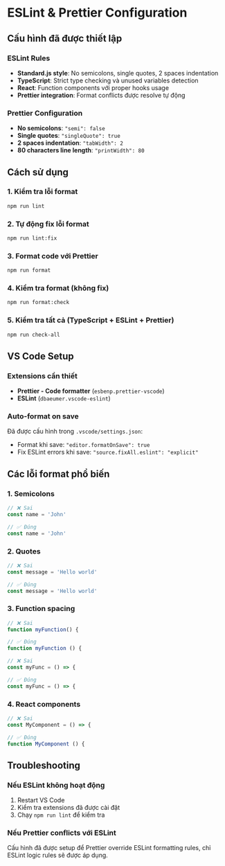 # ESLint & Prettier Configuration

## Cấu hình đã được thiết lập

### ESLint Rules

- **Standard.js style**: No semicolons, single quotes, 2 spaces indentation
- **TypeScript**: Strict type checking và unused variables detection
- **React**: Function components với proper hooks usage
- **Prettier integration**: Format conflicts được resolve tự động

### Prettier Configuration

- **No semicolons**: `"semi": false`
- **Single quotes**: `"singleQuote": true`
- **2 spaces indentation**: `"tabWidth": 2`
- **80 characters line length**: `"printWidth": 80`

## Cách sử dụng

### 1. Kiểm tra lỗi format

```bash
npm run lint
```

### 2. Tự động fix lỗi format

```bash
npm run lint:fix
```

### 3. Format code với Prettier

```bash
npm run format
```

### 4. Kiểm tra format (không fix)

```bash
npm run format:check
```

### 5. Kiểm tra tất cả (TypeScript + ESLint + Prettier)

```bash
npm run check-all
```

## VS Code Setup

### Extensions cần thiết

- **Prettier - Code formatter** (`esbenp.prettier-vscode`)
- **ESLint** (`dbaeumer.vscode-eslint`)

### Auto-format on save

Đã được cấu hình trong `.vscode/settings.json`:

- Format khi save: `"editor.formatOnSave": true`
- Fix ESLint errors khi save: `"source.fixAll.eslint": "explicit"`

## Các lỗi format phổ biến

### 1. Semicolons

```javascript
// ❌ Sai
const name = 'John'

// ✅ Đúng
const name = 'John'
```

### 2. Quotes

```javascript
// ❌ Sai
const message = 'Hello world'

// ✅ Đúng
const message = 'Hello world'
```

### 3. Function spacing

```javascript
// ❌ Sai
function myFunction() {

// ✅ Đúng
function myFunction () {

// ❌ Sai
const myFunc = () => {

// ✅ Đúng
const myFunc = () => {
```

### 4. React components

```javascript
// ❌ Sai
const MyComponent = () => {

// ✅ Đúng
function MyComponent () {
```

## Troubleshooting

### Nếu ESLint không hoạt động

1. Restart VS Code
2. Kiểm tra extensions đã được cài đặt
3. Chạy `npm run lint` để kiểm tra

### Nếu Prettier conflicts với ESLint

Cấu hình đã được setup để Prettier override ESLint formatting rules, chỉ ESLint logic rules sẽ được áp dụng.
